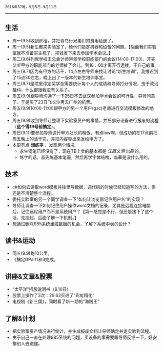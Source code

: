 	2016年37周，9月5日-9月11日
---
##  生活
+ 周一(9.5)收到房租，并把青岛行兄弟们的费用给退了。
+ 周一(9.5)新生都来实验室了，给他们指定机器和设备的问题。【后面我们实验室就不准备买主机了，把钱省下来去参加学术会议。】
+ 周二(9.6)列席学校王总会计师带领学校职能部门的会议(14:00-17:00)，开完又听甲方的职能部门的老师扯了会儿，到18：00才离开行远楼，干自己的事。
+ 周三(9.7)因为有甲方的活干，14点左右导师来找让讨论“新生培训”，我推迟到了15点30左右，晚上出了一版本的新生培训事宜。
+ 周三(9.7)是院里评定奖学金需要统计每个人的成绩和导师打分情况，由于政治挂科，什么都跟我没有关系了。
+ 周五(9.9)跟导师沟通了一下25日不去武汉参加学术会议的可行性，导师同意了。于是买了23日飞长沙再去广州的机票。
+ 周五(9.9)10:00-11:00跟甲方的另一个用户(gzc)老师进行交流模板修改的地方。
+ 周五(9.9)收到导师让整理下实验室资产的事情，并把部分设备进行报废的流程（**这个得19号前搞定**）。
+ 周日(9.11)要参加导师送行甲方处长的晚饭，有点low啊。但成功的在17点前把周五晚上的活干完，并把内容导出来发给甲方了。
+ 本周有点 **想练字** ，发现两个情况
    + 永生钢笔已经没有了，现在TB上卖的基本都是 *江西文港* 出品的。
    + 练字的话，首先练基本笔画，然后再学字体结构，临摹是没什么用的。

##  技术
+ c#如何去读取word模板并往里写数据，调代码的时候已经知道写的方法，但还是不清楚整个流程。
+ 委托实验室的另一个同学调查一下“如何让浏览器记住用户名”的实现？
+ 导师让调查一下如何记住用户操作word文档的记录，尤其是远程连接电脑后，记住远程用户而不是系统用户？【第一感觉是不行，但还是接下了这个活，先挂起，后面了解一下机制。】
+ 想通过删除985系统里脏数据的机会，了解下系统中表的设计？

##  读书&运动
+ 同五(9.9)跑10公里。
+ 《搞定I》Part1和3完成。

##  讲座&文章&股票
+ “太平洋”招股说明书（9.10日）
+ 股票上操作了3次：29.63买进了“彩虹精化”
+ 电视剧《新三国》，同时看了新一期的“海贼王”

##  了解&计划
+ 把实验室资产情况进行统计，并生成报废文档让导师确定并走实验到流程。
+ 由于自己一直在处理985系统的问题，买设备的事需要跟导师反馈一下，好安排别人去跑腿。